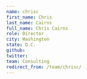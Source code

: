 ```yaml
---
name: chrisc
first_name: Chris
last_name: Cairns
full_name: Chris Cairns
role: Director
city: Washington
state: D.C.
github: 
twitter: 
team: Consulting
redirect_from: /team/chrisc/
---
```

